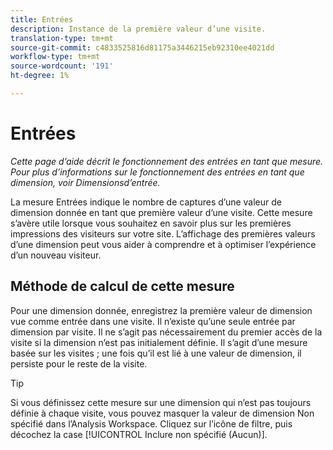 ```yaml
---
title: Entrées
description: Instance de la première valeur d’une visite.
translation-type: tm+mt
source-git-commit: c4833525816d81175a3446215eb92310ee4021dd
workflow-type: tm+mt
source-wordcount: '191'
ht-degree: 1%

---
```



# Entrées

*Cette page d’aide décrit le fonctionnement des entrées en tant que mesure. Pour plus d’informations sur le fonctionnement des entrées en tant que dimension, voir Dimensions[](../dimensions/entry-dimensions.md)d’entrée.*

La mesure Entrées indique le nombre de captures d’une valeur de dimension donnée en tant que première valeur d’une visite. Cette mesure s’avère utile lorsque vous souhaitez en savoir plus sur les premières impressions des visiteurs sur votre site. L’affichage des premières valeurs d’une dimension peut vous aider à comprendre et à optimiser l’expérience d’un nouveau visiteur.

## Méthode de calcul de cette mesure

Pour une dimension donnée, enregistrez la première valeur de dimension vue comme entrée dans une visite. Il n’existe qu’une seule entrée par dimension par visite. Il ne s’agit pas nécessairement du premier accès de la visite si la dimension n’est pas initialement définie. Il s’agit d’une mesure basée sur les visites ; une fois qu’il est lié à une valeur de dimension, il persiste pour le reste de la visite.

>[!TIP]
>
>Si vous définissez cette mesure sur une dimension qui n’est pas toujours définie à chaque visite, vous pouvez masquer la valeur de dimension Non spécifié dans l’Analysis Workspace. Cliquez sur l’icône de filtre, puis décochez la case [!UICONTROL Inclure non spécifié (Aucun)].

